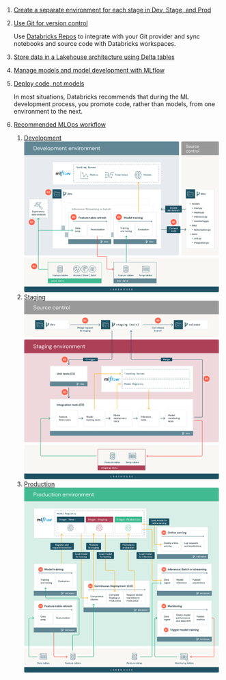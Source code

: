 1. [Create a separate environment for each stage in Dev, Stage, and Prod](https://docs.databricks.com/machine-learning/mlops/mlops-workflow.html#create-a-separate-environment-for-each-stage)
2. [Use Git for version control](https://docs.databricks.com/machine-learning/mlops/mlops-workflow.html#access-control-and-versioning)
    
    Use [Databricks Repos](https://docs.databricks.com/repos/index.html) to integrate with your Git provider and sync notebooks and source code with Databricks workspaces.

3. [Store data in a Lakehouse architecture using Delta tables](https://docs.databricks.com/lakehouse/index.html)
4. [Manage models and model development with MLflow](https://docs.databricks.com/mlflow/index.html)
5. [Deploy code, not models](https://docs.databricks.com/machine-learning/mlops/deployment-patterns.html)

    In most situations, Databricks recommends that during the ML development process, you promote code, rather than models, from one environment to the next.

6. [Recommended MLOps workflow](https://docs.databricks.com/machine-learning/mlops/mlops-workflow.html#recommended-mlops-workflow)
    1. [Development](https://docs.databricks.com/machine-learning/mlops/mlops-workflow.html#development-stage-1)
    ![Development](media/mlops-dev-diagram.png)
    2. [Staging](https://docs.databricks.com/machine-learning/mlops/mlops-workflow.html#staging-stage-1)
    ![Staging](media/mlops-staging-diagram.png)
    3. [Production](https://docs.databricks.com/machine-learning/mlops/mlops-workflow.html#production-stage-1)
    ![Production](media/mlops-prod-diagram.png)